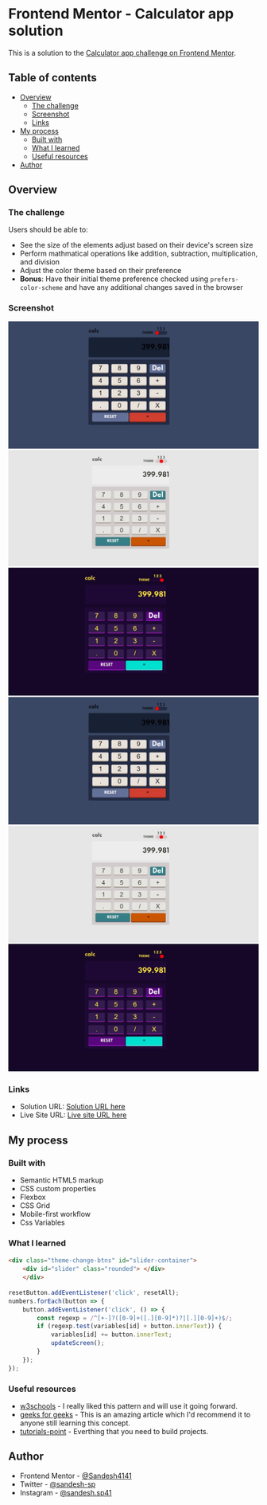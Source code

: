# Frontend Mentor - Calculator app solution

This is a solution to the [Calculator app challenge on Frontend Mentor](https://www.frontendmentor.io/challenges/calculator-app-9lteq5N29).  

## Table of contents

- [Overview](#overview)
  - [The challenge](#the-challenge)
  - [Screenshot](#screenshot)
  - [Links](#links)
- [My process](#my-process)
  - [Built with](#built-with)
  - [What I learned](#what-i-learned)
  - [Useful resources](#useful-resources)
- [Author](#author)
## Overview

### The challenge

Users should be able to:

- See the size of the elements adjust based on their device's screen size
- Perform mathmatical operations like addition, subtraction, multiplication, and division
- Adjust the color theme based on their preference
- **Bonus**: Have their initial theme preference checked using `prefers-color-scheme` and have any additional changes saved in the browser

### Screenshot

![desktop-theme-1](design/desktop-design-theme-1.jpg)
![desktop-theme-2](design/desktop-design-theme-2.jpg)
![desktop-theme-3](design/desktop-design-theme-3.jpg)
![mobile-theme-1](design/desktop-design-theme-1.jpg)
![mobile-theme-2](design/desktop-design-theme-2.jpg)
![mobile-theme-3](design/desktop-design-theme-3.jpg)


### Links

- Solution URL: [Solution URL here](https://github.com/Sandesh4141/Calculator-app)
- Live Site URL: [Live site URL here](https://awesome-wescoff-02a482.netlify.app/)

## My process

### Built with

- Semantic HTML5 markup
- CSS custom properties
- Flexbox
- CSS Grid
- Mobile-first workflow
- Css Variables

### What I learned

```html
<div class="theme-change-btns" id="slider-container">
	<div id="slider" class="rounded"> </div>
	</div>
```


```js
resetButton.addEventListener('click', resetAll);
numbers.forEach(button => {
    button.addEventListener('click', () => {
        const regexp = /^[+-]?([0-9]+([.][0-9]*)?|[.][0-9]+)$/;
        if (regexp.test(variables[id] + button.innerText)) {
            variables[id] += button.innerText;
            updateScreen();
        }
    });
});
```
### Useful resources

- [w3schools](https://www.w3schools.com) - I really liked this pattern and will use it going forward.
- [geeks for geeks](https://www.geeksforgeeks.org) - This is an amazing article which I'd recommend it to anyone still learning this concept.
- [tutorials-point](https://www.tutorialspoint.com) - Everthing that you need to build projects.

## Author

- Frontend Mentor - [@Sandesh4141](https://www.frontendmentor.io/profile/Sandesh4141)
- Twitter - [@sandesh-sp](https://www.twitter.com/@Sandesh32971351)
- Instagram - [@sandesh.sp41](https://www.instagram.com/sandesh.sp41)

